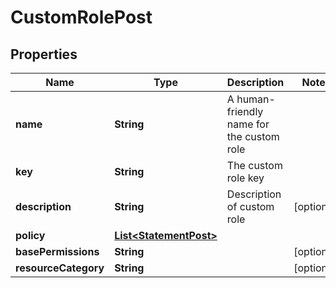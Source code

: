

# CustomRolePost


## Properties

| Name | Type | Description | Notes |
|------------ | ------------- | ------------- | -------------|
|**name** | **String** | A human-friendly name for the custom role |  |
|**key** | **String** | The custom role key |  |
|**description** | **String** | Description of custom role |  [optional] |
|**policy** | [**List&lt;StatementPost&gt;**](StatementPost.md) |  |  |
|**basePermissions** | **String** |  |  [optional] |
|**resourceCategory** | **String** |  |  [optional] |



